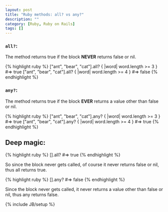```yaml
---
layout: post
title: "Ruby methods: all? vs any?"
description: ""
category: [Ruby, Ruby on Rails]
tags: []
---
```


### `all?`:
The method returns true if the block **NEVER** returns false or nil.

{% highlight ruby %}
["ant", "bear", "cat"].all? { |word| word.length >= 3 } #=> true
["ant", "bear", "cat"].all? { |word| word.length >= 4 } #=> false
{% endhighlight %}

### `any?`:

The method returns true if the block **EVER** returns a value other than false or nil.


{% highlight ruby %}
["ant", "bear", "cat"].any? { |word| word.length >= 3 } #=> true
["ant", "bear", "cat"].any? { |word| word.length >= 4 } #=> true
{% endhighlight %}

## Deep magic:

{% highlight ruby %}
[].all? #=> true
{% endhighlight %}

So since the block never gets called, of course it never returns false or nil, thus all returns true.

{% highlight ruby %}
[].any? #=> false
{% endhighlight %}

Since the block never gets called, it never returns a value other than false or nil, thus any returns false.

{% include JB/setup %}
